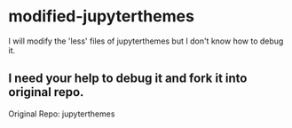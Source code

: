 # modified-jupyterthemes
I will modify the 'less' files of jupyterthemes but I don't know how to debug it.

## I need your help to debug it and fork it into original repo.
Original Repo: <a src="https://github.com/dunovank/jupyter-themes" > jupyterthemes </a>
